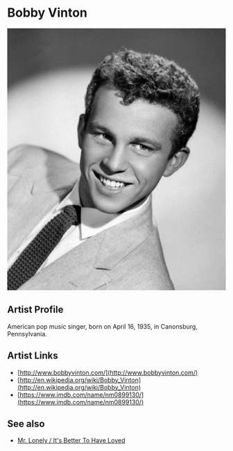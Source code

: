 # Bobby Vinton

![](../../assets/artists/Bobby_Vinton.png)

## Artist Profile

American pop music singer, born on April 16, 1935, in Canonsburg, Pennsylvania.

## Artist Links

- [http://www.bobbyvinton.com/](http://www.bobbyvinton.com/)
- [http://en.wikipedia.org/wiki/Bobby_Vinton](http://en.wikipedia.org/wiki/Bobby_Vinton)
- [https://www.imdb.com/name/nm0899130/](https://www.imdb.com/name/nm0899130/)


## See also

- [Mr. Lonely / It's Better To Have Loved](Mr_Lonely_-_Its_Better_To_Have_Loved.md)
